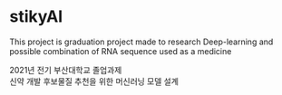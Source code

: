 # stikyAI
This project is graduation project made to research Deep-learning and possible combination of RNA sequence used as a medicine

2021년 전기 부산대학교 졸업과제  
신약 개발 후보물질 추천을 위한 머신러닝 모델 설계
